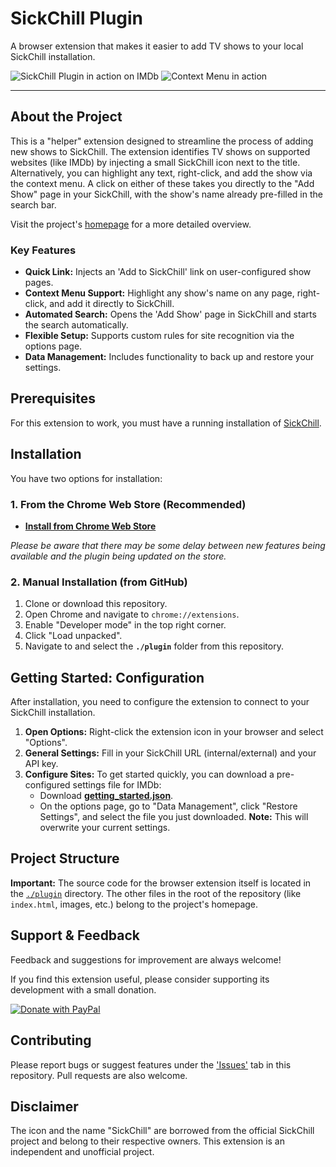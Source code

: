 # SickChill Plugin

A browser extension that makes it easier to add TV shows to your local SickChill installation.

![SickChill Plugin in action on IMDb](https://tiwas.github.io/sc-plugin/img/IMDb%20injected%20link.png)
![Context Menu in action](https://tiwas.github.io/sc-plugin/img/context_menu.png)

---

## About the Project

This is a "helper" extension designed to streamline the process of adding new shows to SickChill. The extension identifies TV shows on supported websites (like IMDb) by injecting a small SickChill icon next to the title. Alternatively, you can highlight any text, right-click, and add the show via the context menu. A click on either of these takes you directly to the "Add Show" page in your SickChill, with the show's name already pre-filled in the search bar.

Visit the project's [homepage](https://tiwas.github.io/sc-plugin/) for a more detailed overview.

### Key Features
* **Quick Link:** Injects an 'Add to SickChill' link on user-configured show pages.
* **Context Menu Support:** Highlight any show's name on any page, right-click, and add it directly to SickChill.
* **Automated Search:** Opens the 'Add Show' page in SickChill and starts the search automatically.
* **Flexible Setup:** Supports custom rules for site recognition via the options page.
* **Data Management:** Includes functionality to back up and restore your settings.

## Prerequisites

For this extension to work, you must have a running installation of [SickChill](https://sickchill.github.io/).

## Installation

You have two options for installation:

### 1. From the Chrome Web Store (Recommended)
* [**Install from Chrome Web Store**](https://chromewebstore.google.com/detail/mpkhfjocipimpokgmmeihnceghncfhhh)

*Please be aware that there may be some delay between new features being available and the plugin being updated on the store.*

### 2. Manual Installation (from GitHub)
1.  Clone or download this repository.
2.  Open Chrome and navigate to `chrome://extensions`.
3.  Enable "Developer mode" in the top right corner.
4.  Click "Load unpacked".
5.  Navigate to and select the **`./plugin`** folder from this repository.

## Getting Started: Configuration

After installation, you need to configure the extension to connect to your SickChill installation.

1.  **Open Options:** Right-click the extension icon in your browser and select "Options".
2.  **General Settings:** Fill in your SickChill URL (internal/external) and your API key.
3.  **Configure Sites:** To get started quickly, you can download a pre-configured settings file for IMDb:
    * Download [**getting_started.json**](https://tiwas.github.io/sc-plugin/getting_started.json).
    * On the options page, go to "Data Management", click "Restore Settings", and select the file you just downloaded. **Note:** This will overwrite your current settings.

## Project Structure

**Important:** The source code for the browser extension itself is located in the [`./plugin`](./plugin) directory. The other files in the root of the repository (like `index.html`, images, etc.) belong to the project's homepage.

## Support & Feedback

Feedback and suggestions for improvement are always welcome!

If you find this extension useful, please consider supporting its development with a small donation.

[![Donate with PayPal](https://img.shields.io/badge/Donate-PayPal-blue.svg)](http://paypal.me/tiwasno/1EUR)

## Contributing

Please report bugs or suggest features under the ['Issues'](https://github.com/Tiwas/sc-plugin/issues) tab in this repository. Pull requests are also welcome.

## Disclaimer

The icon and the name "SickChill" are borrowed from the official SickChill project and belong to their respective owners. This extension is an independent and unofficial project.